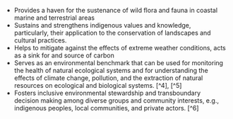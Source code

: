 - Provides a haven for the sustenance of wild flora and fauna in coastal marine and terrestrial areas
- Sustains and strengthens indigenous values and knowledge, particularly, their application to the conservation of landscapes and cultural practices. 
- Helps to mitigate against the effects of extreme weather conditions, acts as a sink for and source of carbon 
- Serves as an environmental benchmark that can be used for monitoring the health of natural ecological systems and for understanding the effects of climate change, pollution, and the extraction of natural resources on ecological and biological systems. [^4], [^5] 
- Fosters inclusive environmental stewardship and transboundary decision making among diverse groups and community interests, e.g., indigenous peoples, local communities, and private actors. [^6]

